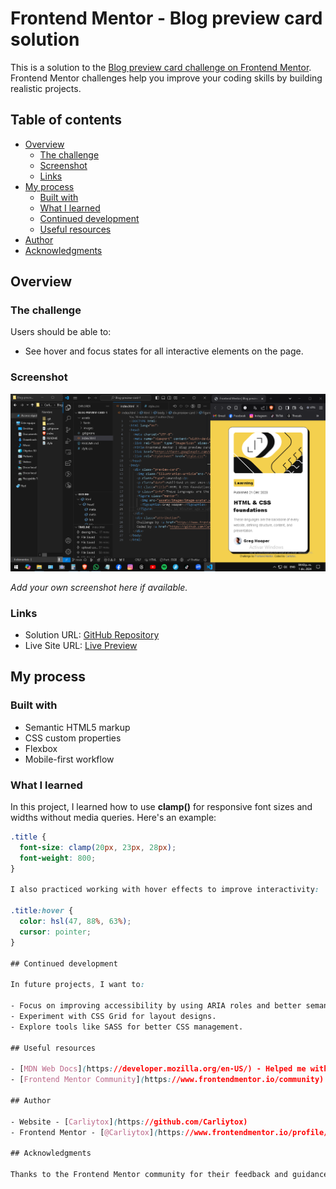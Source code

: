 # Frontend Mentor - Blog preview card solution

This is a solution to the [Blog preview card challenge on Frontend Mentor](https://www.frontendmentor.io/challenges/blog-preview-card-ckPaj01IcS). Frontend Mentor challenges help you improve your coding skills by building realistic projects.

## Table of contents

- [Overview](#overview)
  - [The challenge](#the-challenge)
  - [Screenshot](#screenshot)
  - [Links](#links)
- [My process](#my-process)
  - [Built with](#built-with)
  - [What I learned](#what-i-learned)
  - [Continued development](#continued-development)
  - [Useful resources](#useful-resources)
- [Author](#author)
- [Acknowledgments](#acknowledgments)

## Overview

### The challenge

Users should be able to:

- See hover and focus states for all interactive elements on the page.

### Screenshot

![Desktop Design Preview](/assets/images/Screenshot.png)

*Add your own screenshot here if available.*

### Links

- Solution URL: [GitHub Repository](https://github.com/Carliytox/blog-preview-card)
- Live Site URL: [Live Preview](https://carliytox.github.io/blog-preview-card)

## My process

### Built with

- Semantic HTML5 markup
- CSS custom properties
- Flexbox
- Mobile-first workflow

### What I learned

In this project, I learned how to use **clamp()** for responsive font sizes and widths without media queries. Here's an example:

```css
.title {
  font-size: clamp(20px, 23px, 28px);
  font-weight: 800;
}

I also practiced working with hover effects to improve interactivity:

.title:hover {
  color: hsl(47, 88%, 63%);
  cursor: pointer;
}

## Continued development

In future projects, I want to:

- Focus on improving accessibility by using ARIA roles and better semantic elements.
- Experiment with CSS Grid for layout designs.
- Explore tools like SASS for better CSS management.

## Useful resources

- [MDN Web Docs](https://developer.mozilla.org/en-US/) - Helped me with understanding CSS properties like `clamp()` and semantic HTML.
- [Frontend Mentor Community](https://www.frontendmentor.io/community) - A great place for asking questions and sharing knowledge.

## Author

- Website - [Carliytox](https://github.com/Carliytox)
- Frontend Mentor - [@Carliytox](https://www.frontendmentor.io/profile/Carliytox)

## Acknowledgments

Thanks to the Frontend Mentor community for their feedback and guidance. Their input has been invaluable in improving my skills and understanding of web development.
